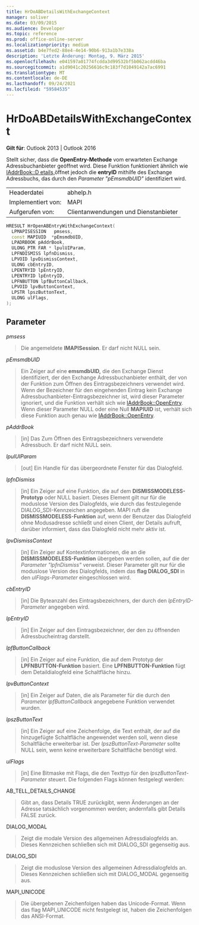 ```yaml
---
title: HrDoABDetailsWithExchangeContext
manager: soliver
ms.date: 03/09/2015
ms.audience: Developer
ms.topic: reference
ms.prod: office-online-server
ms.localizationpriority: medium
ms.assetid: b4e7fed2-88e4-4e14-90b6-913a1b7e338a
description: 'Letzte Änderung: Montag, 9. März 2015'
ms.openlocfilehash: e041597a01774fcdda3d99532bf5b062acdd46ba
ms.sourcegitcommit: a1d9041c20256616c9c183f7d1049142a7ac6991
ms.translationtype: MT
ms.contentlocale: de-DE
ms.lasthandoff: 09/24/2021
ms.locfileid: "59584535"
---
```

# <a name="hrdoabdetailswithexchangecontext"></a>HrDoABDetailsWithExchangeContext

  
  
**Gilt für**: Outlook 2013 | Outlook 2016 
  
Stellt sicher, dass die **OpenEntry-Methode** vom erwarteten Exchange Adressbuchanbieter geöffnet wird. Diese Funktion funktioniert ähnlich wie [IAddrBook::D etails,](iaddrbook-details.md)öffnet jedoch die **entryID** mithilfe des Exchange Adressbuchs, das durch den _Parameter "pEmsmdbUID"_ identifiziert wird. 
  
|||
|:-----|:-----|
|Headerdatei  <br/> |abhelp.h  <br/> |
|Implementiert von:  <br/> |MAPI  <br/> |
|Aufgerufen von:  <br/> |Clientanwendungen und Dienstanbieter  <br/> |
   
```cpp
HRESULT HrOpenABEntryWithExchangeContext(
  LPMAPISESSION   pmsess,
  const MAPIUID  *pEmsmdbUID,
  LPADRBOOK pAddrBook,
  ULONG_PTR FAR * lpulUIParam,
  LPFNDISMISS lpfnDismiss,
  LPVOID lpvDismissContext,
  ULONG cbEntryID,
  LPENTRYID lpEntryID,
  LPENTRYID lpEntryID,
  LPFNBUTTON lpfButtonCallback,
  LPVOID lpvButtonContext,
  LPSTR lpszButtonText,
  ULONG ulFlags,
);
```

## <a name="parameters"></a>Parameter

 _pmsess_
  
> Die angemeldete **IMAPISession**. Er darf nicht NULL sein.
    
 _pEmsmdbUID_
  
> Ein Zeiger auf eine **emsmdbUID,** die den Exchange Dienst identifiziert, der den Exchange Adressbuchanbieter enthält, der von der Funktion zum Öffnen des Eintragsbezeichners verwendet wird. Wenn der Bezeichner für den eingehenden Eintrag kein Exchange Adressbuchanbieter-Eintragsbezeichner ist, wird dieser Parameter ignoriert, und die Funktion verhält sich wie [IAddrBook::OpenEntry](iaddrbook-openentry.md). Wenn dieser Parameter NULL oder eine Null **MAPIUID** ist, verhält sich diese Funktion auch genau wie [IAddrBook::OpenEntry](iaddrbook-openentry.md). 
    
 _pAddrBook_
  
> [in] Das Zum Öffnen des Eintragsbezeichners verwendete Adressbuch. Er darf nicht NULL sein.
    
 _lpulUIParam_
  
> [out] Ein Handle für das übergeordnete Fenster für das Dialogfeld.
    
 _lpfnDismiss_
  
> [in] Ein Zeiger auf eine Funktion, die auf dem **DISMISSMODELESS-Prototyp** oder NULL basiert. Dieses Element gilt nur für die moduslose Version des Dialogfelds, wie durch das festzulegende DIALOG_SDI-Kennzeichen angegeben. MAPI ruft die **DISMISSMODELESS-Funktion** auf, wenn der Benutzer das Dialogfeld ohne Modusadresse schließt und einen Client, der Details aufruft, darüber informiert, dass das Dialogfeld nicht mehr aktiv ist. 
    
 _lpvDismissContext_
  
> [in] Ein Zeiger auf Kontextinformationen, die an die **DISMISSMODELESS-Funktion** übergeben werden sollen, auf die der  _Parameter "lpfnDismiss"_ verweist. Dieser Parameter gilt nur für die moduslose Version des Dialogfelds, indem das **flag DIALOG_SDI** in den  _ulFlags-Parameter_ eingeschlossen wird. 
    
 _cbEntryID_
  
> [in] Die Byteanzahl des Eintragsbezeichners, der durch den  _lpEntryID-Parameter_ angegeben wird. 
    
 _lpEntryID_
  
> [in] Ein Zeiger auf den Eintragsbezeichner, der den zu öffnenden Adressbucheintrag darstellt.
    
 _lpfButtonCallback_
  
> [in] Ein Zeiger auf eine Funktion, die auf dem Prototyp der **LPFNBUTTON-Funktion** basiert. Eine **LPFNBUTTON-Funktion** fügt dem Detaildialogfeld eine Schaltfläche hinzu. 
    
 _lpvButtonContext_
  
> [in] Ein Zeiger auf Daten, die als Parameter für die durch den  _Parameter lpfButtonCallback_ angegebene Funktion verwendet wurden. 
    
 _lpszButtonText_
  
> [in] Ein Zeiger auf eine Zeichenfolge, die Text enthält, der auf die hinzugefügte Schaltfläche angewendet werden soll, wenn diese Schaltfläche erweiterbar ist. Der  _lpszButtonText-Parameter_ sollte NULL sein, wenn keine erweiterbare Schaltfläche benötigt wird. 
    
 _ulFlags_
  
> [in] Eine Bitmaske mit Flags, die den Texttyp für den  _lpszButtonText-Parameter_ steuert. Die folgenden Flags können festgelegt werden: 
    
AB_TELL_DETAILS_CHANGE
  
> Gibt an, dass Details TRUE zurückgibt, wenn Änderungen an der Adresse tatsächlich vorgenommen werden; andernfalls gibt Details FALSE zurück.
    
DIALOG_MODAL
  
> Zeigt die modale Version des allgemeinen Adressdialogfelds an. Dieses Kennzeichen schließen sich mit DIALOG_SDI gegenseitig aus.
    
DIALOG_SDI
  
> Zeigt die moduslose Version des allgemeinen Adressdialogfelds an. Dieses Kennzeichen schließen sich mit DIALOG_MODAL gegenseitig aus.
    
MAPI_UNICODE
  
> Die übergebenen Zeichenfolgen haben das Unicode-Format. Wenn das flag MAPI_UNICODE nicht festgelegt ist, haben die Zeichenfolgen das ANSI-Format.
    

